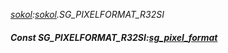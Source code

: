 _[sokol](../../modules/sokol/sokol-module.md):[sokol](../../modules/sokol/sokol-module.md).SG\_PIXELFORMAT\_R32SI_
##### Const SG\_PIXELFORMAT\_R32SI:[sg_pixel_format](../../modules/sokol/sokol-sg_pixel_format.md)
